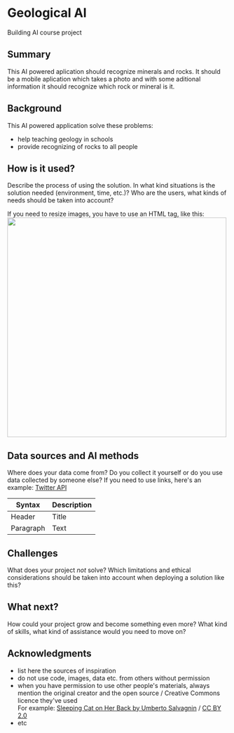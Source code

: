 # Geological AI
Building AI course project
<!-- This is the markdown template for the final project of the Building AI course, 
created by Reaktor Innovations and University of Helsinki. 
Copy the template, paste it to your GitHub README and edit! -->

## Summary

This AI powered aplication should recognize minerals and rocks. It should be a mobile aplication which takes a photo and with some aditional information it should recognize which rock or mineral is it.

## Background

This AI powered application solve these problems:
* help teaching geology in schools
* provide recognizing of rocks to all people


## How is it used?

Describe the process of using the solution. In what kind situations is the solution needed (environment, time, etc.)? Who are the users, what kinds of needs should be taken into account?

If you need to resize images, you have to use an HTML tag, like this:
<img src="https://cdn.pixabay.com/photo/2016/10/07/02/33/volcanic-rock-1720550_1280.jpg" width="500">


## Data sources and AI methods
Where does your data come from? Do you collect it yourself or do you use data collected by someone else?
If you need to use links, here's an example:
[Twitter API](https://developer.twitter.com/en/docs)

| Syntax      | Description |
| ----------- | ----------- |
| Header      | Title       |
| Paragraph   | Text        |

## Challenges

What does your project _not_ solve? Which limitations and ethical considerations should be taken into account when deploying a solution like this?

## What next?

How could your project grow and become something even more? What kind of skills, what kind of assistance would you  need to move on? 


## Acknowledgments

* list here the sources of inspiration 
* do not use code, images, data etc. from others without permission
* when you have permission to use other people's materials, always mention the original creator and the open source / Creative Commons licence they've used
  <br>For example: [Sleeping Cat on Her Back by Umberto Salvagnin](https://commons.wikimedia.org/wiki/File:Sleeping_cat_on_her_back.jpg#filelinks) / [CC BY 2.0](https://creativecommons.org/licenses/by/2.0)
* etc
